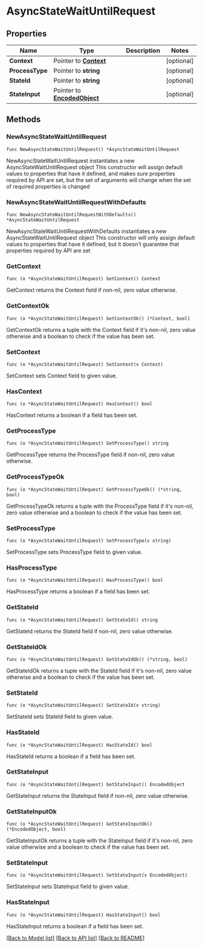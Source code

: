# AsyncStateWaitUntilRequest

## Properties

Name | Type | Description | Notes
------------ | ------------- | ------------- | -------------
**Context** | Pointer to [**Context**](Context.md) |  | [optional] 
**ProcessType** | Pointer to **string** |  | [optional] 
**StateId** | Pointer to **string** |  | [optional] 
**StateInput** | Pointer to [**EncodedObject**](EncodedObject.md) |  | [optional] 

## Methods

### NewAsyncStateWaitUntilRequest

`func NewAsyncStateWaitUntilRequest() *AsyncStateWaitUntilRequest`

NewAsyncStateWaitUntilRequest instantiates a new AsyncStateWaitUntilRequest object
This constructor will assign default values to properties that have it defined,
and makes sure properties required by API are set, but the set of arguments
will change when the set of required properties is changed

### NewAsyncStateWaitUntilRequestWithDefaults

`func NewAsyncStateWaitUntilRequestWithDefaults() *AsyncStateWaitUntilRequest`

NewAsyncStateWaitUntilRequestWithDefaults instantiates a new AsyncStateWaitUntilRequest object
This constructor will only assign default values to properties that have it defined,
but it doesn't guarantee that properties required by API are set

### GetContext

`func (o *AsyncStateWaitUntilRequest) GetContext() Context`

GetContext returns the Context field if non-nil, zero value otherwise.

### GetContextOk

`func (o *AsyncStateWaitUntilRequest) GetContextOk() (*Context, bool)`

GetContextOk returns a tuple with the Context field if it's non-nil, zero value otherwise
and a boolean to check if the value has been set.

### SetContext

`func (o *AsyncStateWaitUntilRequest) SetContext(v Context)`

SetContext sets Context field to given value.

### HasContext

`func (o *AsyncStateWaitUntilRequest) HasContext() bool`

HasContext returns a boolean if a field has been set.

### GetProcessType

`func (o *AsyncStateWaitUntilRequest) GetProcessType() string`

GetProcessType returns the ProcessType field if non-nil, zero value otherwise.

### GetProcessTypeOk

`func (o *AsyncStateWaitUntilRequest) GetProcessTypeOk() (*string, bool)`

GetProcessTypeOk returns a tuple with the ProcessType field if it's non-nil, zero value otherwise
and a boolean to check if the value has been set.

### SetProcessType

`func (o *AsyncStateWaitUntilRequest) SetProcessType(v string)`

SetProcessType sets ProcessType field to given value.

### HasProcessType

`func (o *AsyncStateWaitUntilRequest) HasProcessType() bool`

HasProcessType returns a boolean if a field has been set.

### GetStateId

`func (o *AsyncStateWaitUntilRequest) GetStateId() string`

GetStateId returns the StateId field if non-nil, zero value otherwise.

### GetStateIdOk

`func (o *AsyncStateWaitUntilRequest) GetStateIdOk() (*string, bool)`

GetStateIdOk returns a tuple with the StateId field if it's non-nil, zero value otherwise
and a boolean to check if the value has been set.

### SetStateId

`func (o *AsyncStateWaitUntilRequest) SetStateId(v string)`

SetStateId sets StateId field to given value.

### HasStateId

`func (o *AsyncStateWaitUntilRequest) HasStateId() bool`

HasStateId returns a boolean if a field has been set.

### GetStateInput

`func (o *AsyncStateWaitUntilRequest) GetStateInput() EncodedObject`

GetStateInput returns the StateInput field if non-nil, zero value otherwise.

### GetStateInputOk

`func (o *AsyncStateWaitUntilRequest) GetStateInputOk() (*EncodedObject, bool)`

GetStateInputOk returns a tuple with the StateInput field if it's non-nil, zero value otherwise
and a boolean to check if the value has been set.

### SetStateInput

`func (o *AsyncStateWaitUntilRequest) SetStateInput(v EncodedObject)`

SetStateInput sets StateInput field to given value.

### HasStateInput

`func (o *AsyncStateWaitUntilRequest) HasStateInput() bool`

HasStateInput returns a boolean if a field has been set.


[[Back to Model list]](../README.md#documentation-for-models) [[Back to API list]](../README.md#documentation-for-api-endpoints) [[Back to README]](../README.md)


